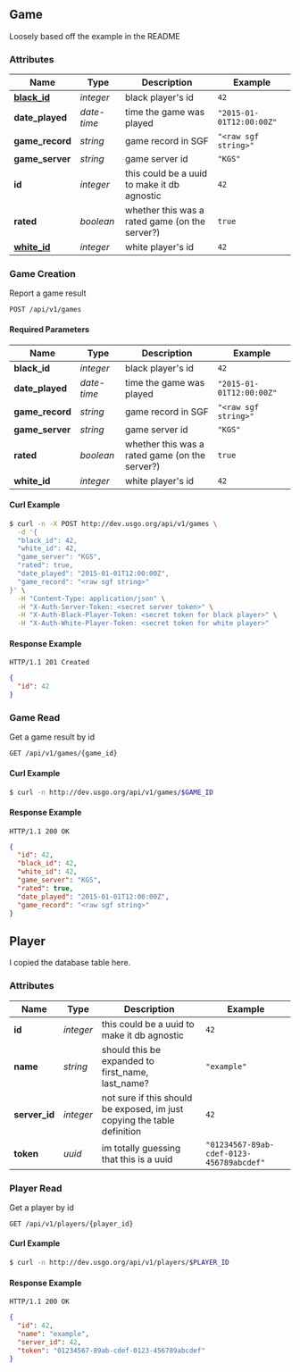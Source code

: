 ## <a name="resource-game">Game</a>


Loosely based off the example in the README

### Attributes

| Name | Type | Description | Example |
| ------- | ------- | ------- | ------- |
| **[black_id](#resource-player)** | *integer* | black player's id | `42` |
| **date_played** | *date-time* | time the game was played | `"2015-01-01T12:00:00Z"` |
| **game_record** | *string* | game record in SGF | `"<raw sgf string>"` |
| **game_server** | *string* | game server id | `"KGS"` |
| **id** | *integer* | this could be a uuid to make it db agnostic | `42` |
| **rated** | *boolean* | whether this was a rated game (on the server?) | `true` |
| **[white_id](#resource-player)** | *integer* | white player's id | `42` |

### Game Creation

Report a game result

```
POST /api/v1/games
```

#### Required Parameters

| Name | Type | Description | Example |
| ------- | ------- | ------- | ------- |
| **black_id** | *integer* | black player's id | `42` |
| **date_played** | *date-time* | time the game was played | `"2015-01-01T12:00:00Z"` |
| **game_record** | *string* | game record in SGF | `"<raw sgf string>"` |
| **game_server** | *string* | game server id | `"KGS"` |
| **rated** | *boolean* | whether this was a rated game (on the server?) | `true` |
| **white_id** | *integer* | white player's id | `42` |



#### Curl Example

```bash
$ curl -n -X POST http://dev.usgo.org/api/v1/games \
  -d '{
  "black_id": 42,
  "white_id": 42,
  "game_server": "KGS",
  "rated": true,
  "date_played": "2015-01-01T12:00:00Z",
  "game_record": "<raw sgf string>"
}' \
  -H "Content-Type: application/json" \
  -H "X-Auth-Server-Token: <secret server token>" \
  -H "X-Auth-Black-Player-Token: <secret token for black player>" \
  -H "X-Auth-White-Player-Token: <secret token for white player>"
```


#### Response Example

```
HTTP/1.1 201 Created
```

```json
{
  "id": 42
}
```

### Game Read

Get a game result by id

```
GET /api/v1/games/{game_id}
```


#### Curl Example

```bash
$ curl -n http://dev.usgo.org/api/v1/games/$GAME_ID
```


#### Response Example

```
HTTP/1.1 200 OK
```

```json
{
  "id": 42,
  "black_id": 42,
  "white_id": 42,
  "game_server": "KGS",
  "rated": true,
  "date_played": "2015-01-01T12:00:00Z",
  "game_record": "<raw sgf string>"
}
```


## <a name="resource-player">Player</a>


I copied the database table here.

### Attributes

| Name | Type | Description | Example |
| ------- | ------- | ------- | ------- |
| **id** | *integer* | this could be a uuid to make it db agnostic | `42` |
| **name** | *string* | should this be expanded to first_name, last_name? | `"example"` |
| **server_id** | *integer* | not sure if this should be exposed, im just copying the table definition | `42` |
| **token** | *uuid* | im totally guessing that this is a uuid | `"01234567-89ab-cdef-0123-456789abcdef"` |

### Player Read

Get a player by id

```
GET /api/v1/players/{player_id}
```


#### Curl Example

```bash
$ curl -n http://dev.usgo.org/api/v1/players/$PLAYER_ID
```


#### Response Example

```
HTTP/1.1 200 OK
```

```json
{
  "id": 42,
  "name": "example",
  "server_id": 42,
  "token": "01234567-89ab-cdef-0123-456789abcdef"
}
```


